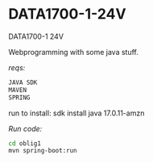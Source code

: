 # DATA1700-1-24V
DATA1700-1 24V

Webprogramming with some java stuff.
 
*reqs:*
```sh
JAVA SDK
MAVEN
SPRING
```

run to install:
sdk install java 17.0.11-amzn

*Run code:*
```bash
cd oblig1
mvn spring-boot:run

```

